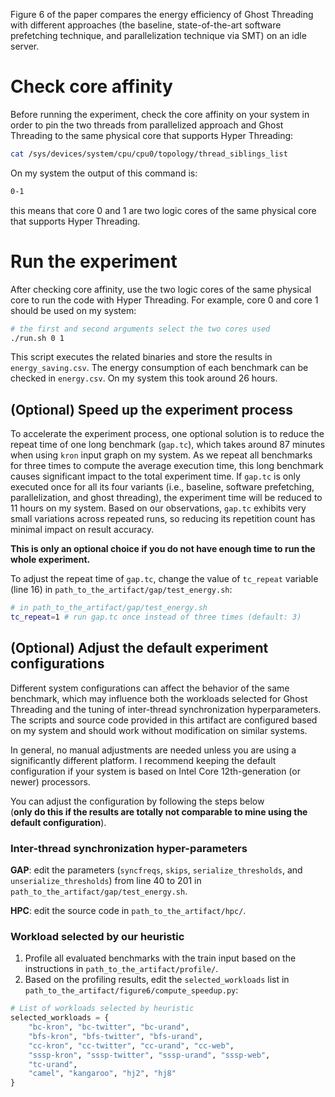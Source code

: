 Figure 6 of the paper compares the energy efficiency of Ghost Threading with different approaches 
(the baseline, state-of-the-art software prefetching technique, and parallelization technique via SMT) 
on an idle server. 

# Check core affinity
Before running the experiment, check the core affinity on your system in order to 
pin the two threads from parallelized approach and Ghost Threading to the same physical
core that supports Hyper Threading:
```sh
cat /sys/devices/system/cpu/cpu0/topology/thread_siblings_list
```
On my system the output of this command is:
```sh
0-1 
```
this means that core 0 and 1 are two logic cores of the same physical core that supports
Hyper Threading. 

# Run the experiment
After checking core affinity, use the two logic cores of the same physical core to run 
the code with Hyper Threading. For example, core 0 and core 1 should be used on my system: 
```sh
# the first and second arguments select the two cores used 
./run.sh 0 1
```
This script executes the related binaries and store the results in `energy_saving.csv`. The 
energy consumption of each benchmark can be checked in `energy.csv`. On my system this took 
around 26 hours. 

## (Optional) Speed up the experiment process
To accelerate the experiment process, one optional solution is to reduce the repeat time of 
one long benchmark (`gap.tc`), which takes around 87 minutes when using `kron` input graph 
on my system. As we repeat all benchmarks for three times to compute the average execution time,
this long benchmark causes significant impact to the total experiment time. If `gap.tc` is only executed
once for all its four variants (i.e., baseline, software prefetching, parallelization, and ghost threading),
the experiment time will be reduced to 11 hours on my system. Based on our observations, `gap.tc` exhibits 
very small variations across repeated runs, so reducing its repetition count has minimal impact on result accuracy.

**This is only an optional choice if you do not have enough time to run the whole experiment.**

To adjust the repeat time of `gap.tc`, change the value of `tc_repeat` variable (line 16) in 
`path_to_the_artifact/gap/test_energy.sh`: 
```sh
# in path_to_the_artifact/gap/test_energy.sh
tc_repeat=1 # run gap.tc once instead of three times (default: 3)
```

## (Optional) Adjust the default experiment configurations
Different system configurations can affect the behavior of the same benchmark, which may 
influence both the workloads selected for Ghost Threading and the tuning of inter-thread 
synchronization hyperparameters. The scripts and source code provided in this artifact are 
configured based on my system and should work without modification on similar systems.

In general, no manual adjustments are needed unless you are using a significantly different 
platform. I recommend keeping the default configuration if your system is based on Intel Core 
12th-generation (or newer) processors.

You can adjust the configuration by following the steps below  
(**only do this if the results are totally not comparable to mine using the default configuration**).

### Inter-thread synchronization hyper-parameters
**GAP**: edit the parameters (`syncfreqs`, `skips`, `serialize_thresholds`, and `unserialize_thresholds`) 
from line 40 to 201 in `path_to_the_artifact/gap/test_energy.sh`. 

**HPC**: edit the source code in `path_to_the_artifact/hpc/`. 

### Workload selected by our heuristic
1. Profile all evaluated benchmarks with the train input based on the instructions in 
`path_to_the_artifact/profile/`. 
2. Based on the profiling results, edit the `selected_workloads` list in `path_to_the_artifact/figure6/compute_speedup.py`:
```python
# List of workloads selected by heuristic
selected_workloads = {
    "bc-kron", "bc-twitter", "bc-urand",
    "bfs-kron", "bfs-twitter", "bfs-urand",
    "cc-kron", "cc-twitter", "cc-urand", "cc-web",
    "sssp-kron", "sssp-twitter", "sssp-urand", "sssp-web",
    "tc-urand",
    "camel", "kangaroo", "hj2", "hj8"
}
```
